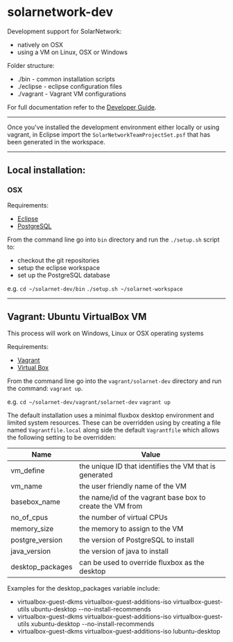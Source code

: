 # solarnetwork-dev
Development support for SolarNetwork:
* natively on OSX
* using a VM on Linux, OSX or Windows

Folder structure:
- ./bin - common installation scripts
- ./eclipse - eclipse configuration files
- ./vagrant - Vagrant VM configurations

For full documentation refer to the [Developer Guide]( https://github.com/SolarNetwork/solarnetwork/wiki/Developer-Guide).
___

Once you've installed the development environment either locally or using vagrant, in Eclipse import the `SolarNetworkTeamProjectSet.psf` that has been generated in the workspace.

___

## Local installation:

### OSX

Requirements:
* [Eclipse](http://www.eclipse.org/downloads/)
* [PostgreSQL](https://www.postgresql.org/download/macosx/)

From the command line go into `bin` directory and run the `./setup.sh` script to:
* checkout the git repositories
* setup the eclipse workspace
* set up the PostgreSQL database

e.g.
`cd ~/solarnet-dev/bin`
`./setup.sh ~/solarnet-workspace`

___

## Vagrant: Ubuntu VirtualBox VM
This process will work on Windows, Linux or OSX operating systems

Requirements:
* [Vagrant](https://www.vagrantup.com/downloads.html)
* [Virtual Box](https://www.virtualbox.org/wiki/Downloads)

From the command line go into the `vagrant/solarnet-dev` directory and run the command: `vagrant up`.


e.g.
`cd ~/solarnet-dev/vagrant/solarnet-dev`
`vagrant up`

The default installation uses a minimal fluxbox desktop environment and limited system resources. These can be overridden using by creating a file named `Vagrantfile.local` along side the default `Vagrantfile` which allows the following setting to be overridden:

| Name | Value |
|------|-------|
|vm_define|the unique ID that identifies the VM that is generated|
|vm_name|the user friendly name of the VM|
|basebox_name|the name/id of the vagrant base box to create the VM from|
|no_of_cpus|the number of virtual CPUs|
|memory_size|the memory to assign to the VM|
|postgre_version|the version of PostgreSQL to install|
|java_version|the version of java to install|
|desktop_packages|can be used to override fluxbox as the desktop|

Examples for the desktop_packages variable include:
* virtualbox-guest-dkms virtualbox-guest-additions-iso virtualbox-guest-utils ubuntu-desktop --no-install-recommends
* virtualbox-guest-dkms virtualbox-guest-additions-iso virtualbox-guest-utils xubuntu-desktop --no-install-recommends
* virtualbox-guest-dkms virtualbox-guest-additions-iso lubuntu-desktop
